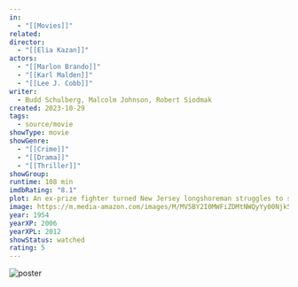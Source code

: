 ```yaml
---
in:
  - "[[Movies]]"
related: 
director:
  - "[[Elia Kazan]]"
actors:
  - "[[Marlon Brando]]"
  - "[[Karl Malden]]"
  - "[[Lee J. Cobb]]"
writer:
  - Budd Schulberg, Malcolm Johnson, Robert Siodmak
created: 2023-10-29
tags:
  - source/movie
showType: movie
showGenre:
  - "[[Crime]]"
  - "[[Drama]]"
  - "[[Thriller]]"
showGroup: 
runtime: 108 min
imdbRating: "8.1"
plot: An ex-prize fighter turned New Jersey longshoreman struggles to stand up to his corrupt union bosses, including his older brother, as he starts to connect with the grieving sister of one of the syndicate's victims.
image: https://m.media-amazon.com/images/M/MV5BY2I0MWFiZDMtNWQyYy00Njk5LTk3MDktZjZjNTNmZmVkYjkxXkEyXkFqcGdeQXVyNjc1NTYyMjg@._V1_SX300.jpg
year: 1954
yearXP: 2006
yearXPL: 2012
showStatus: watched
rating: 5
---
```

![poster](https://m.media-amazon.com/images/M/MV5BY2I0MWFiZDMtNWQyYy00Njk5LTk3MDktZjZjNTNmZmVkYjkxXkEyXkFqcGdeQXVyNjc1NTYyMjg@._V1_SX300.jpg)

